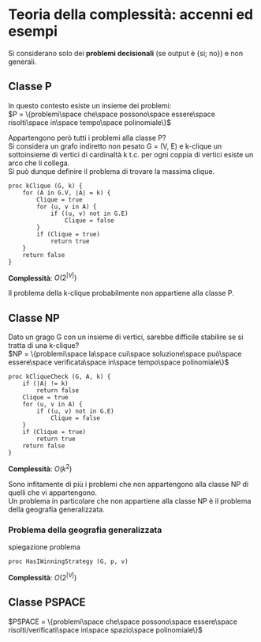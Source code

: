 # Teoria della complessità: accenni ed esempi
Si considerano solo dei **problemi decisionali** (se output è {si; no}) e non generali.

## Classe P
In questo contesto esiste un insieme dei problemi:  
$P = \{problemi\space che\space possono\space essere\space risolti\space in\space tempo\space polinomiale\}$

Appartengono però tutti i problemi alla classe P?  
Si considera un grafo indiretto non pesato G = (V, E) e k-clique un sottoinsieme di vertici di cardinaltà k t.c. per ogni coppia di vertici esiste un arco che li collega.  
Si può dunque definire il problema di trovare la massima clique.

```pseudocode
proc kClique (G, k) {
    for (A in G.V, |A| = k) {
        Clique = true
        for (u, v in A) {
            if ((u, v) not in G.E)
                Clique = false
        }
        if (Clique = true)
            return true
    }
    return false
}
```

**Complessità**: $O(2^{|V|})$

Il problema della k-clique probabilmente non appartiene alla classe P.

## Classe NP
Dato un grago G con un insieme di vertici, sarebbe difficile stabilire se si tratta di una k-clique?  
$NP = \{problemi\space la\space cui\space soluzione\space può\space essere\space verificata\space in\space tempo\space polinomiale\}$

```pseudocode
proc kCliqueCheck (G, A, k) {
    if (|A| != k)
        return false
    Clique = true
    for (u, v in A) {
        if ((u, v) not in G.E)
            Clique = false
    }
    if (Clique = true)
        return true
    return false
}
```

**Complessità**: $O(k^2)$

Sono infitamente di più i problemi che non appartengono alla classe NP di quelli che vi appartengono.  
Un problema in particolare che non appartiene alla classe NP è il problema della geografia generalizzata.

### Problema della geografia generalizzata
spiegazione problema

```pseudocode
proc HasIWinningStrategy (G, p, v)
```

**Complessità**: $O(2^{|V|})$

## Classe PSPACE
$PSPACE = \{problemi\space che\space possono\space essere\space risolti/verificati\space in\space spazio\space polinomiale\}$